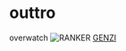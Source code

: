 # outtro
overwatch
![RANKER](http://cfile24.uf.tistory.com/image/2575153457C954CC06151D)
[GENZI](https://www.youtube.com/watch?v=p20WC_grSdU)
